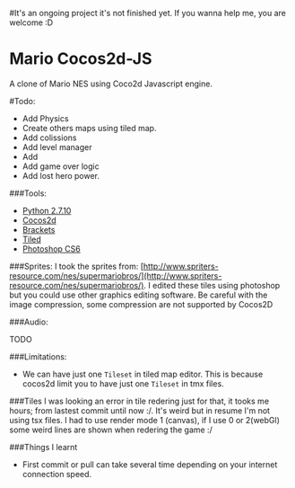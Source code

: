 #It's an ongoing project it's not finished yet. If you wanna help me, you are welcome :D

Mario Cocos2d-JS
====================

A clone of Mario NES using Coco2d Javascript engine. 

#Todo:
- Add Physics
- Create others maps using tiled map.
- Add colissions
- Add level manager
- Add 
- Add game over logic
- Add lost hero power.

###Tools:
- [Python 2.7.10](https://www.python.org/downloads/release/python-2710/)
- [Cocos2d](http://www.cocos2d-x.org/download)
- [Brackets](http://brackets.io/)
- [Tiled](http://www.mapeditor.org/download.html)
- [Photoshop CS6](http://www.adobe.com/products/photoshop.html)

###Sprites:
I took the sprites from: [http://www.spriters-resource.com/nes/supermariobros/](http://www.spriters-resource.com/nes/supermariobros/).
I edited these tiles using photoshop but you could use other graphics editing software. Be careful with the image compression, some compression are not supported by Cocos2D

###Audio: 

TODO

###Limitations:
- We can have just one `Tileset` in tiled map editor. This is because cocos2d limit you to have just one `Tileset` in tmx files.

###Tiles
I was looking an error in tile redering just for that, it tooks me  hours; from lastest commit until now :/.
It's weird but in resume I'm not using tsx files.
I had to use render mode 1 (canvas), if I use 0 or 2(webGl) some weird lines are shown when redering the game :/

###Things I learnt
- First commit or pull can take several time depending on your internet connection speed.
